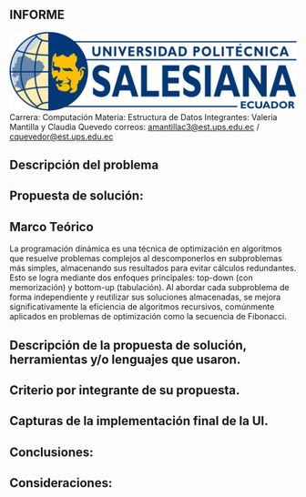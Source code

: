 ## INFORME
![alt text](<Imagen de WhatsApp 2024-07-17 a las 17.51.55_53a835ea.jpg>)
Carrera: Computación
Materia: Estructura de Datos
Integrantes: Valeria Mantilla y Claudia Quevedo
correos: amantillac3@est.ups.edu.ec / cquevedor@est.ups.edu.ec

## Descripción del problema


## Propuesta de solución:
## Marco Teórico
La programación dinámica es una técnica de optimización en algoritmos que resuelve problemas complejos al descomponerlos en subproblemas más simples, almacenando sus resultados para evitar cálculos redundantes. Esto se logra mediante dos enfoques principales: top-down (con memorización) y bottom-up (tabulación). Al abordar cada subproblema de forma independiente y reutilizar sus soluciones almacenadas, se mejora significativamente la eficiencia de algoritmos recursivos, comúnmente aplicados en problemas de optimización como la secuencia de Fibonacci.


## Descripción de la propuesta de solución, herramientas y/o lenguajes que usaron.

## Criterio por integrante de su propuesta.

## Capturas de la implementación final de la UI.

## Conclusiones:

## Consideraciones:

